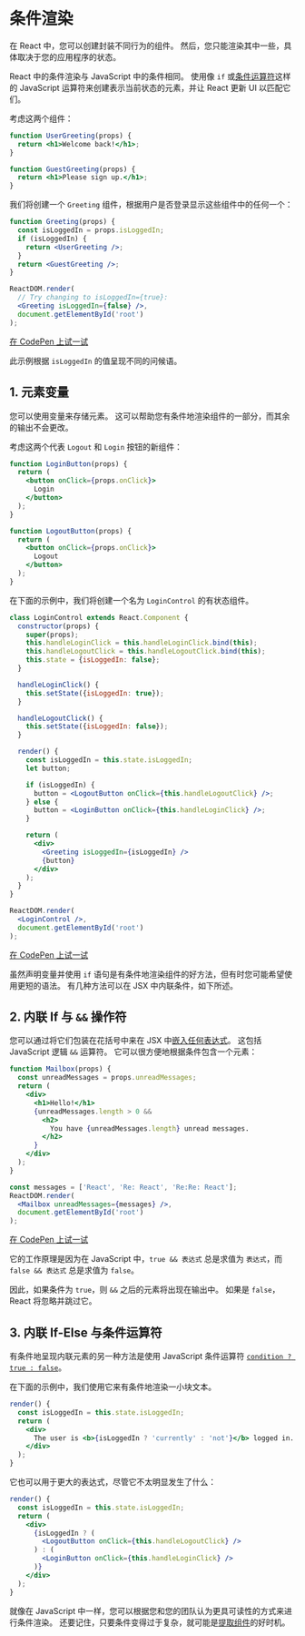 # 条件渲染

在 React 中，您可以创建封装不同行为的组件。 然后，您只能渲染其中一些，具体取决于您的应用程序的状态。

React 中的条件渲染与 JavaScript 中的条件相同。 使用像 `if` 或[条件运算符](https://developer.mozilla.org/en/docs/Web/JavaScript/Reference/Operators/Conditional_Operator)这样的 JavaScript 运算符来创建表示当前状态的元素，并让 React 更新 UI 以匹配它们。

考虑这两个组件：

```jsx
function UserGreeting(props) {
  return <h1>Welcome back!</h1>;
}

function GuestGreeting(props) {
  return <h1>Please sign up.</h1>;
}
```

我们将创建一个 `Greeting` 组件，根据用户是否登录显示这些组件中的任何一个：

```jsx
function Greeting(props) {
  const isLoggedIn = props.isLoggedIn;
  if (isLoggedIn) {
    return <UserGreeting />;
  }
  return <GuestGreeting />;
}

ReactDOM.render(
  // Try changing to isLoggedIn={true}:
  <Greeting isLoggedIn={false} />,
  document.getElementById('root')
);
```

[在 CodePen 上试一试](https://codepen.io/gaearon/pen/ZpVxNq?editors=0011)

此示例根据 `isLoggedIn` 的值呈现不同的问候语。

## 1. 元素变量

您可以使用变量来存储元素。 这可以帮助您有条件地渲染组件的一部分，而其余的输出不会更改。

考虑这两个代表 `Logout` 和 `Login` 按钮的新组件：

```jsx
function LoginButton(props) {
  return (
    <button onClick={props.onClick}>
      Login
    </button>
  );
}

function LogoutButton(props) {
  return (
    <button onClick={props.onClick}>
      Logout
    </button>
  );
}
```

在下面的示例中，我们将创建一个名为 `LoginControl` 的有状态组件。

```jsx
class LoginControl extends React.Component {
  constructor(props) {
    super(props);
    this.handleLoginClick = this.handleLoginClick.bind(this);
    this.handleLogoutClick = this.handleLogoutClick.bind(this);
    this.state = {isLoggedIn: false};
  }

  handleLoginClick() {
    this.setState({isLoggedIn: true});
  }

  handleLogoutClick() {
    this.setState({isLoggedIn: false});
  }

  render() {
    const isLoggedIn = this.state.isLoggedIn;
    let button;

    if (isLoggedIn) {
      button = <LogoutButton onClick={this.handleLogoutClick} />;
    } else {
      button = <LoginButton onClick={this.handleLoginClick} />;
    }

    return (
      <div>
        <Greeting isLoggedIn={isLoggedIn} />
        {button}
      </div>
    );
  }
}

ReactDOM.render(
  <LoginControl />,
  document.getElementById('root')
);
```

[在 CodePen 上试一试](https://codepen.io/gaearon/pen/QKzAgB?editors=0010)

虽然声明变量并使用 `if` 语句是有条件地渲染组件的好方法，但有时您可能希望使用更短的语法。 有几种方法可以在 JSX 中内联条件，如下所述。

## 2. 内联 If 与 `&&` 操作符

您可以通过将它们包装在花括号中来在 JSX 中[嵌入任何表达式](https://reactjs.org/docs/introducing-jsx.html#embedding-expressions-in-jsx)。 这包括 JavaScript 逻辑 `&&` 运算符。 它可以很方便地根据条件包含一个元素：

```jsx
function Mailbox(props) {
  const unreadMessages = props.unreadMessages;
  return (
    <div>
      <h1>Hello!</h1>
      {unreadMessages.length > 0 &&
        <h2>
          You have {unreadMessages.length} unread messages.
        </h2>
      }
    </div>
  );
}

const messages = ['React', 'Re: React', 'Re:Re: React'];
ReactDOM.render(
  <Mailbox unreadMessages={messages} />,
  document.getElementById('root')
);
```

[在 CodePen 上试一试](https://codepen.io/gaearon/pen/ozJddz?editors=0010)

它的工作原理是因为在 JavaScript 中，`true && 表达式` 总是求值为 `表达式`，而 `false && 表达式` 总是求值为 `false`。

因此，如果条件为 `true`，则 `&&` 之后的元素将出现在输出中。 如果是 `false`，React 将忽略并跳过它。

## 3. 内联 If-Else 与条件运算符

有条件地呈现内联元素的另一种方法是使用 JavaScript 条件运算符 [`condition ? true : false`](https://developer.mozilla.org/en/docs/Web/JavaScript/Reference/Operators/Conditional_Operator)。

在下面的示例中，我们使用它来有条件地渲染一小块文本。

```jsx
render() {
  const isLoggedIn = this.state.isLoggedIn;
  return (
    <div>
      The user is <b>{isLoggedIn ? 'currently' : 'not'}</b> logged in.
    </div>
  );
}
```

它也可以用于更大的表达式，尽管它不太明显发生了什么：

```jsx
render() {
  const isLoggedIn = this.state.isLoggedIn;
  return (
    <div>
      {isLoggedIn ? (
        <LogoutButton onClick={this.handleLogoutClick} />
      ) : (
        <LoginButton onClick={this.handleLoginClick} />
      )}
    </div>
  );
}
```

就像在 JavaScript 中一样，您可以根据您和您的团队认为更具可读性的方式来进行条件渲染。 还要记住，只要条件变得过于复杂，就可能是[提取组件](https://reactjs.org/docs/components-and-props.html#extracting-components)的好时机。